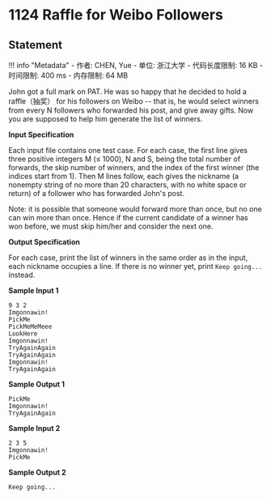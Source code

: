 
# 1124 Raffle for Weibo Followers

## Statement

!!! info "Metadata"
    - 作者: CHEN, Yue
    - 单位: 浙江大学
    - 代码长度限制: 16 KB
    - 时间限制: 400 ms
    - 内存限制: 64 MB

John got a full mark on PAT. He was so happy that he decided to hold a raffle（抽奖） for his followers on Weibo -- that is, he would select winners from every N followers who forwarded his post, and give away gifts. Now you are supposed to help him generate the list of winners.

**Input Specification**

Each input file contains one test case. For each case, the first line gives three positive integers M ($\le$ 1000), N and S, being the total number of forwards, the skip number of winners, and the index of the first winner (the indices start from 1). Then M lines follow, each gives the nickname (a nonempty string of no more than 20 characters, with no white space or return) of a follower who has forwarded John's post.

Note: it is possible that someone would forward more than once, but no one can win more than once. Hence if the current candidate of a winner has won before, we must skip him/her and consider the next one.

**Output Specification**

For each case, print the list of winners in the same order as in the input, each nickname occupies a line. If there is no winner yet, print `Keep going...` instead.

**Sample Input 1**
```plaintext
9 3 2
Imgonnawin!
PickMe
PickMeMeMeee
LookHere
Imgonnawin!
TryAgainAgain
TryAgainAgain
Imgonnawin!
TryAgainAgain
```

**Sample Output 1**
```plaintext
PickMe
Imgonnawin!
TryAgainAgain
```

**Sample Input 2**
```plaintext
2 3 5
Imgonnawin!
PickMe
```

**Sample Output 2**
```plaintext
Keep going...
```

